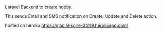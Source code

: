 Laravel Backend to create hobby.

This sends Email and SMS notification on Create, Update and Delete action.

hosted on heroku https://glacial-spire-34119.herokuapp.com/